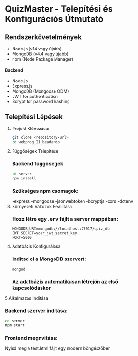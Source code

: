 # QuizMaster - Telepítési és Konfigurációs Útmutató
## Rendszerkövetelmények

- Node.js (v14 vagy újabb)
- MongoDB (v4.4 vagy újabb)
- npm (Node Package Manager)

#### Backend
- Node.js
- Express.js
- MongoDB (Mongoose ODM)
- JWT for authentication
- Bcrypt for password hashing

## Telepítési Lépések
1. Projekt Klónozása:
   ```bash
   git clone <repository-url>
   cd webprog_II_beadando
   ```
2. Függőségek Telepítése
   ### Backend függőségek
   ```bash
   cd server
   npm install
   ```
   ### Szükséges npm csomagok:
   -express
   -mongoose
   -jsonwebtoken
   -bcryptjs
   -cors
   -dotenv
3. Környezeti Változók Beállítása
   ### Hozz létre egy .env fájlt a server mappában:
   ```
   MONGODB_URI=mongodb://localhost:27017/quiz_db
   JWT_SECRET=your_jwt_secret_key
   PORT=5000
   ```
4. Adatbázis Konfigurálása
   ### Indítsd el a MongoDB szervert:
   ```bash
   mongod
   ```
   ### Az adatbázis automatikusan létrejön az első kapcsolódáskor
5.Alkalmazás Indítása
   ### Backend szerver indítása:
   ```bash
   cd server
   npm start
   ```
   ### Frontend megnyitása:
   Nyisd meg a test.html fájlt egy modern böngészőben

